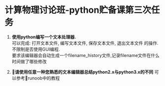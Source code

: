 # 计算物理讨论班-python贮备课第三次任务

1. **使用python编写一个文本处理器.**  
可以完成: 打开文本文件, 编写文本文件, 保存文本文件, 退出文本文件 的操作.  
不限制是否使用GUI编程.  
要求该编辑器会自动生成一个filename_history文件,记录filename文件在什么时间做了哪些修改

2. **请使用任意一种您熟悉的文本编辑器总结python2.x与python3.x的不同**
可以参考runoob中的教程